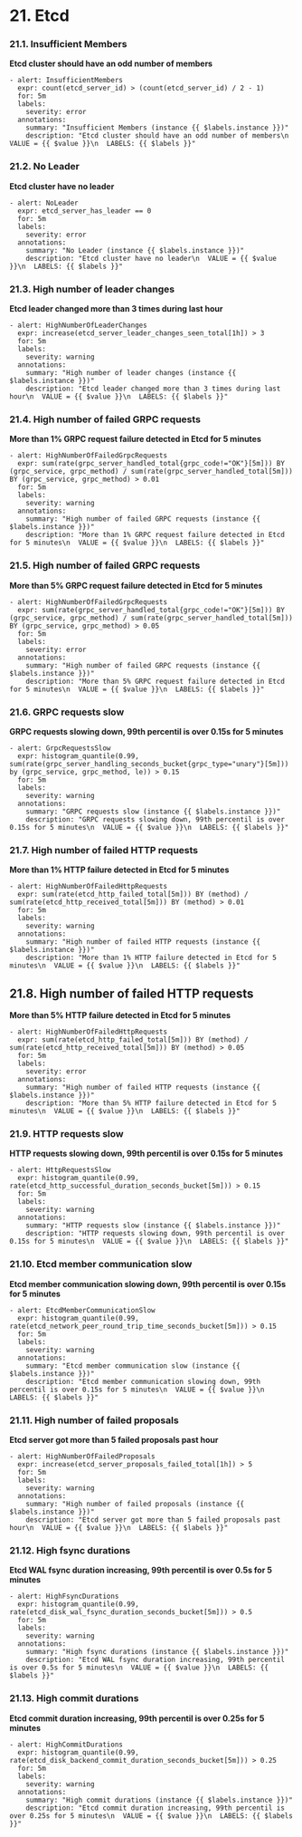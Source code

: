 # 21. Etcd

### **21.1. Insufficient Members**

**Etcd cluster should have an odd number of members**

```
- alert: InsufficientMembers
  expr: count(etcd_server_id) > (count(etcd_server_id) / 2 - 1)
  for: 5m
  labels:
    severity: error
  annotations:
    summary: "Insufficient Members (instance {{ $labels.instance }})"
    description: "Etcd cluster should have an odd number of members\n  VALUE = {{ $value }}\n  LABELS: {{ $labels }}"
```

### **21.2. No Leader**

**Etcd cluster have no leader**

```
- alert: NoLeader
  expr: etcd_server_has_leader == 0
  for: 5m
  labels:
    severity: error
  annotations:
    summary: "No Leader (instance {{ $labels.instance }})"
    description: "Etcd cluster have no leader\n  VALUE = {{ $value }}\n  LABELS: {{ $labels }}"
```

### **21.3. High number of leader changes**

**Etcd leader changed more than 3 times during last hour**

```
- alert: HighNumberOfLeaderChanges
  expr: increase(etcd_server_leader_changes_seen_total[1h]) > 3
  for: 5m
  labels:
    severity: warning
  annotations:
    summary: "High number of leader changes (instance {{ $labels.instance }})"
    description: "Etcd leader changed more than 3 times during last hour\n  VALUE = {{ $value }}\n  LABELS: {{ $labels }}"
```

### **21.4. High number of failed GRPC requests**

**More than 1% GRPC request failure detected in Etcd for 5 minutes**

```
- alert: HighNumberOfFailedGrpcRequests
  expr: sum(rate(grpc_server_handled_total{grpc_code!="OK"}[5m])) BY (grpc_service, grpc_method) / sum(rate(grpc_server_handled_total[5m])) BY (grpc_service, grpc_method) > 0.01
  for: 5m
  labels:
    severity: warning
  annotations:
    summary: "High number of failed GRPC requests (instance {{ $labels.instance }})"
    description: "More than 1% GRPC request failure detected in Etcd for 5 minutes\n  VALUE = {{ $value }}\n  LABELS: {{ $labels }}"
```

### **21.5. High number of failed GRPC requests**

**More than 5% GRPC request failure detected in Etcd for 5 minutes**

```
- alert: HighNumberOfFailedGrpcRequests
  expr: sum(rate(grpc_server_handled_total{grpc_code!="OK"}[5m])) BY (grpc_service, grpc_method) / sum(rate(grpc_server_handled_total[5m])) BY (grpc_service, grpc_method) > 0.05
  for: 5m
  labels:
    severity: error
  annotations:
    summary: "High number of failed GRPC requests (instance {{ $labels.instance }})"
    description: "More than 5% GRPC request failure detected in Etcd for 5 minutes\n  VALUE = {{ $value }}\n  LABELS: {{ $labels }}"
```

### **21.6. GRPC requests slow**

**GRPC requests slowing down, 99th percentil is over 0.15s for 5 minutes**

```
- alert: GrpcRequestsSlow
  expr: histogram_quantile(0.99, sum(rate(grpc_server_handling_seconds_bucket{grpc_type="unary"}[5m])) by (grpc_service, grpc_method, le)) > 0.15
  for: 5m
  labels:
    severity: warning
  annotations:
    summary: "GRPC requests slow (instance {{ $labels.instance }})"
    description: "GRPC requests slowing down, 99th percentil is over 0.15s for 5 minutes\n  VALUE = {{ $value }}\n  LABELS: {{ $labels }}"
```

### **21.7. High number of failed HTTP requests**

**More than 1% HTTP failure detected in Etcd for 5 minutes**

```
- alert: HighNumberOfFailedHttpRequests
  expr: sum(rate(etcd_http_failed_total[5m])) BY (method) / sum(rate(etcd_http_received_total[5m])) BY (method) > 0.01
  for: 5m
  labels:
    severity: warning
  annotations:
    summary: "High number of failed HTTP requests (instance {{ $labels.instance }})"
    description: "More than 1% HTTP failure detected in Etcd for 5 minutes\n  VALUE = {{ $value }}\n  LABELS: {{ $labels }}"
```

## **21.8. High number of failed HTTP requests**

**More than 5% HTTP failure detected in Etcd for 5 minutes**

```
- alert: HighNumberOfFailedHttpRequests
  expr: sum(rate(etcd_http_failed_total[5m])) BY (method) / sum(rate(etcd_http_received_total[5m])) BY (method) > 0.05
  for: 5m
  labels:
    severity: error
  annotations:
    summary: "High number of failed HTTP requests (instance {{ $labels.instance }})"
    description: "More than 5% HTTP failure detected in Etcd for 5 minutes\n  VALUE = {{ $value }}\n  LABELS: {{ $labels }}"
```

### **21.9. HTTP requests slow**

**HTTP requests slowing down, 99th percentil is over 0.15s for 5 minutes**

```
- alert: HttpRequestsSlow
  expr: histogram_quantile(0.99, rate(etcd_http_successful_duration_seconds_bucket[5m])) > 0.15
  for: 5m
  labels:
    severity: warning
  annotations:
    summary: "HTTP requests slow (instance {{ $labels.instance }})"
    description: "HTTP requests slowing down, 99th percentil is over 0.15s for 5 minutes\n  VALUE = {{ $value }}\n  LABELS: {{ $labels }}"
```

### **21.10. Etcd member communication slow**

**Etcd member communication slowing down, 99th percentil is over 0.15s for 5 minutes**

```
- alert: EtcdMemberCommunicationSlow
  expr: histogram_quantile(0.99, rate(etcd_network_peer_round_trip_time_seconds_bucket[5m])) > 0.15
  for: 5m
  labels:
    severity: warning
  annotations:
    summary: "Etcd member communication slow (instance {{ $labels.instance }})"
    description: "Etcd member communication slowing down, 99th percentil is over 0.15s for 5 minutes\n  VALUE = {{ $value }}\n  LABELS: {{ $labels }}"
```

### **21.11. High number of failed proposals**

**Etcd server got more than 5 failed proposals past hour**

```
- alert: HighNumberOfFailedProposals
  expr: increase(etcd_server_proposals_failed_total[1h]) > 5
  for: 5m
  labels:
    severity: warning
  annotations:
    summary: "High number of failed proposals (instance {{ $labels.instance }})"
    description: "Etcd server got more than 5 failed proposals past hour\n  VALUE = {{ $value }}\n  LABELS: {{ $labels }}"
```

### **21.12. High fsync durations**


**Etcd WAL fsync duration increasing, 99th percentil is over 0.5s for 5 minutes**


```
- alert: HighFsyncDurations
  expr: histogram_quantile(0.99, rate(etcd_disk_wal_fsync_duration_seconds_bucket[5m])) > 0.5
  for: 5m
  labels:
    severity: warning
  annotations:
    summary: "High fsync durations (instance {{ $labels.instance }})"
    description: "Etcd WAL fsync duration increasing, 99th percentil is over 0.5s for 5 minutes\n  VALUE = {{ $value }}\n  LABELS: {{ $labels }}"
```

### **21.13. High commit durations**


**Etcd commit duration increasing, 99th percentil is over 0.25s for 5 minutes**

```
- alert: HighCommitDurations
  expr: histogram_quantile(0.99, rate(etcd_disk_backend_commit_duration_seconds_bucket[5m])) > 0.25
  for: 5m
  labels:
    severity: warning
  annotations:
    summary: "High commit durations (instance {{ $labels.instance }})"
    description: "Etcd commit duration increasing, 99th percentil is over 0.25s for 5 minutes\n  VALUE = {{ $value }}\n  LABELS: {{ $labels }}"
```



